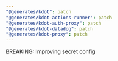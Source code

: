 ```yaml
---
"@generates/kdot": patch
"@generates/kdot-actions-runner": patch
"@generates/kdot-auth-proxy": patch
"@generates/kdot-datadog": patch
"@generates/kdot-proxy": patch
---
```


BREAKING: Improving secret config
